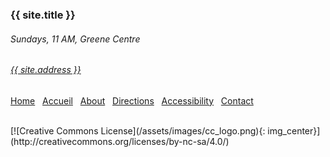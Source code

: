 
### {{ site.title }}

###### Sundays, 11 AM, Greene Centre<br>
###### [{{ site.address }}](/directions.html)

[Home](/index.html) &nbsp;&nbsp;[Accueil](/index-fr.html) &nbsp;&nbsp;[About](/intro.html) &nbsp;&nbsp;[Directions](/directions.html) &nbsp;&nbsp;[Accessibility](/accessibility) &nbsp;&nbsp;[Contact](/contact.html)

<br>
[![Creative Commons License](/assets/images/cc_logo.png){: img_center}](http://creativecommons.org/licenses/by-nc-sa/4.0/)
